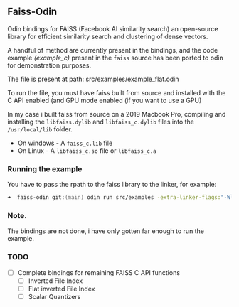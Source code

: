 ## Faiss-Odin
Odin bindings for FAISS (Facebook AI similarity search) an open-source library for efficient similarity search and clustering of dense vectors.

A handful of method are currently present in the bindings, and the code example *(example_c)* present in the `faiss` source has been ported to odin for demonstration purposes.

The file is present at path: src/examples/example_flat.odin

To run the file, you must have faiss built from source and installed with the C API enabled (and GPU mode enabled (if you want to use a GPU)

In my case i built faiss from source on a 2019 Macbook Pro, compiling and installing the `libfaiss.dylib` and `libfaiss_c.dylib` files into the `/usr/local/lib` folder.

- On windows - A `faiss_c.lib` file
- On Linux - A `libfaiss_c.so` file or `libfaiss_c.a`


### Running the example
You have to pass the rpath to the faiss library to the linker, for example:
```zsh
➜  faiss-odin git:(main) odin run src/examples -extra-linker-flags:"-Wl,-rpath,/path/to/faiss/library"
```

### Note.
The bindings are not done, i have only gotten far enough to run the example.

### TODO
- [ ] Complete bindings for remaining FAISS C API functions
  - [ ] Inverted File Index
  - [ ] Flat inverted File Index
  - [ ] Scalar Quantizers
